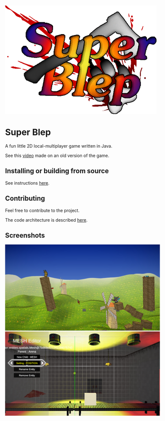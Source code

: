 ![Game logo](/web/res/logo_small.png)
# Super Blep
A fun little 2D local-multiplayer game written in Java.

See this [video](https://www.youtube.com/watch?v=3FEmbhD7SG8) made on an old version of the game.

## Installing or building from source
See instructions [here](INSTALL.md).

## Contributing
Feel free to contribute to the project.

The code architecture is described [here](DESIGN.md).

## Screenshots
![Gameplay screenshot 01](/web/res/screenshots/gameplay_01.jpg)
![Editor screenshot 01](/web/res/screenshots/editor_01.jpg)

